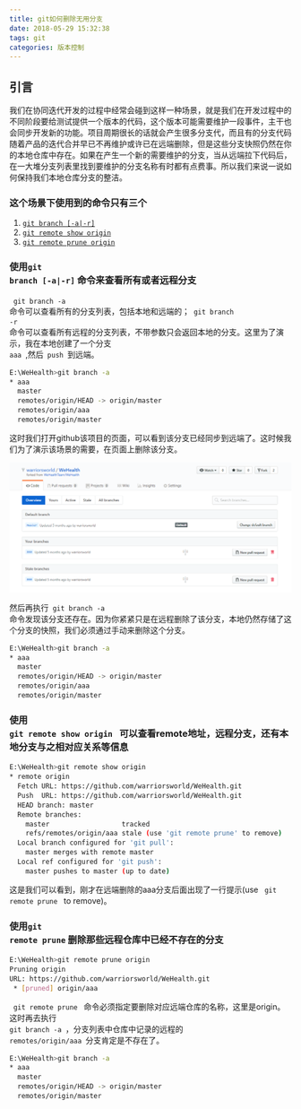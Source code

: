 ```yaml
---
title: git如何删除无用分支
date: 2018-05-29 15:32:38
tags: git
categories: 版本控制
---
```


## 引言

我们在协同迭代开发的过程中经常会碰到这样一种场景，就是我们在开发过程中的不同阶段要给测试提供一个版本的代码，这个版本可能需要维护一段事件，主干也会同步开发新的功能。项目周期很长的话就会产生很多分支代，而且有的分支代码随着产品的迭代合并早已不再维护或许已在远端删除，但是这些分支快照仍然在你的本地仓库中存在。如果在产生一个新的需要维护的分支，当从远端拉下代码后，在一大堆分支列表里找到要维护的分支名称有时都有点费事。所以我们来说一说如何保持我们本地仓库分支的整洁。

### 这个场景下使用到的命令只有三个
1. [`git branch [-a|-r]`](#cmd_1)
2. [`git remote show origin`](#cmd_2)
3. [`git remote prune origin`](#cmd_3)

<!--more-->

### 使用<code>git branch [-a|-r]</code> <span id="cmd_1">命令来查看所有或者远程分支

<code> git branch -a </code>命令可以查看所有的分支列表，包括本地和远端的；<code> git branch -r </code>命令可以查看所有远程的分支列表，不带参数只会返回本地的分支。这里为了演示，我在本地创建了一个分支<code> aaa </code>,然后<code> push </code>到远端。

``` bash
E:\WeHealth>git branch -a
* aaa
  master
  remotes/origin/HEAD -> origin/master
  remotes/origin/aaa
  remotes/origin/master
```

这时我们打开github该项目的页面，可以看到该分支已经同步到远端了。这时候我们为了演示该场景的需要，在页面上删除该分支。

![远程仓库分支](./git如何删除无用分支/branhImage.png)

然后再执行<code> git branch -a </code>命令发现该分支还存在。因为你紧紧只是在远程删除了该分支，本地仍然存储了这个分支的快照，我们必须通过手动来删除这个分支。

``` bash
E:\WeHealth>git branch -a
* aaa
  master
  remotes/origin/HEAD -> origin/master
  remotes/origin/aaa
  remotes/origin/master
```

### 使用<code> git remote show origin </code> <span id="cmd_2">可以查看remote地址，远程分支，还有本地分支与之相对应关系等信息

``` bash
E:\WeHealth>git remote show origin
* remote origin
  Fetch URL: https://github.com/warriorsworld/WeHealth.git
  Push  URL: https://github.com/warriorsworld/WeHealth.git
  HEAD branch: master
  Remote branches:
    master                  tracked
    refs/remotes/origin/aaa stale (use 'git remote prune' to remove)
  Local branch configured for 'git pull':
    master merges with remote master
  Local ref configured for 'git push':
    master pushes to master (up to date)
```
这是我们可以看到，刚才在远端删除的aaa分支后面出现了一行提示(use <code> git remote prune </code> to remove)。

### 使用<code>git remote prune</code> <span id="cmd_3">删除那些远程仓库中已经不存在的分支

``` bash
E:\WeHealth>git remote prune origin
Pruning origin
URL: https://github.com/warriorsworld/WeHealth.git
 * [pruned] origin/aaa
```

<code> git remote prune </code> 命令必须指定要删除对应远端仓库的名称，这里是origin。这时再去执行<code> git branch -a </code>，分支列表中仓库中记录的远程的<code> remotes/origin/aaa </code>分支肯定是不存在了。

``` bash
E:\WeHealth>git branch -a
* aaa
  master
  remotes/origin/HEAD -> origin/master
  remotes/origin/master
```